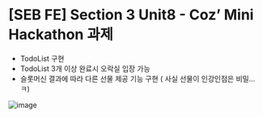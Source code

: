 # [SEB FE] Section 3 Unit8 - Coz’ Mini Hackathon 과제

- TodoList 구현
- TodoList 3개 이상 완료시 오락실 입장 가능
- 슬롯머신 결과에 따라 다른 선물 제공 기능 구현 ( 사실 선물이 인강인점은 비밀...ㅋ)

![image](https://github.com/WONHO22/TodoListAndGame/assets/129931980/4b90a5e7-36e2-49fd-ab56-1c57c47328f2)
